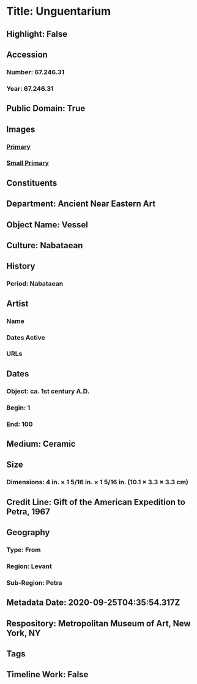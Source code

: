 # Title: Unguentarium
## Highlight: False
## Accession
### Number: 67.246.31
### Year: 67.246.31
## Public Domain: True
## Images
### [Primary](https://images.metmuseum.org/CRDImages/an/original/ME67_246_31.jpg)
### [Small Primary](https://images.metmuseum.org/CRDImages/an/web-large/ME67_246_31.jpg)
## Constituents
## Department: Ancient Near Eastern Art
## Object Name: Vessel
## Culture: Nabataean
## History
### Period: Nabataean
## Artist
### Name
### Dates Active
### URLs
## Dates
### Object: ca. 1st century A.D.
### Begin: 1
### End: 100
## Medium: Ceramic
## Size
### Dimensions: 4 in. × 1 5/16 in. × 1 5/16 in. (10.1 × 3.3 × 3.3 cm)
## Credit Line: Gift of the American Expedition to Petra, 1967
## Geography
### Type: From
### Region: Levant
### Sub-Region: Petra
## Metadata Date: 2020-09-25T04:35:54.317Z
## Respository: Metropolitan Museum of Art, New York, NY
## Tags
## Timeline Work: False